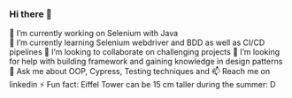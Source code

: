 ### Hi there 👋
🔭 I’m currently working on Selenium with Java   
🌱 I’m currently learning Selenium webdriver and BDD as well as CI/CD pipelines
👯 I’m looking to collaborate on challenging projects
🤔 I’m looking for help with building framework and gaining knowledge in design patterns 
💬 Ask me about OOP, Cypress, Testing techniques and 
📫 Reach me on linkedin 
⚡ Fun fact: Eiffel Tower can be 15 cm taller during the summer: D


<!--
**Ssamoustafa/Ssamoustafa** is a ✨ _special_ ✨ repository because its `README.md` (this file) appears on your GitHub profile.

Here are some ideas to get you started:

- 🔭 I’m currently working on Selenium with Java   
- 🌱 I’m currently learning Selenium webdriver and BDD as well as CI/CD pipelines
- 👯 I’m looking to collaborate on challenging projects
- 🤔 I’m looking for help with building framework and gaining knowledge in design patterns 
- 💬 Ask me about OOP, Cypress, Testing techniques and 
- 📫 Reach me on linkedin 
- ⚡ Fun fact: Eiffel Tower can be 15 cm taller during the summer: D
-->
